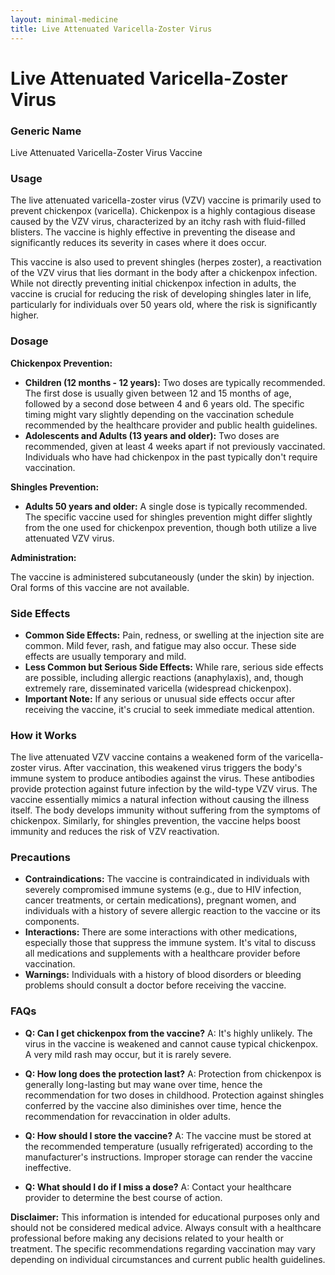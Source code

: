```yaml
---
layout: minimal-medicine
title: Live Attenuated Varicella-Zoster Virus
---
```


# Live Attenuated Varicella-Zoster Virus
### Generic Name
Live Attenuated Varicella-Zoster Virus Vaccine

### Usage
The live attenuated varicella-zoster virus (VZV) vaccine is primarily used to prevent chickenpox (varicella).  Chickenpox is a highly contagious disease caused by the VZV virus, characterized by an itchy rash with fluid-filled blisters.  The vaccine is highly effective in preventing the disease and significantly reduces its severity in cases where it does occur.  

This vaccine is also used to prevent shingles (herpes zoster), a reactivation of the VZV virus that lies dormant in the body after a chickenpox infection.  While not directly preventing initial chickenpox infection in adults, the vaccine is crucial for reducing the risk of developing shingles later in life, particularly for individuals over 50 years old, where the risk is significantly higher.


### Dosage

**Chickenpox Prevention:**

* **Children (12 months - 12 years):**  Two doses are typically recommended. The first dose is usually given between 12 and 15 months of age, followed by a second dose between 4 and 6 years old.  The specific timing might vary slightly depending on the vaccination schedule recommended by the healthcare provider and public health guidelines.
* **Adolescents and Adults (13 years and older):** Two doses are recommended, given at least 4 weeks apart if not previously vaccinated.  Individuals who have had chickenpox in the past typically don't require vaccination.

**Shingles Prevention:**

* **Adults 50 years and older:** A single dose is typically recommended.  The specific vaccine used for shingles prevention might differ slightly from the one used for chickenpox prevention, though both utilize a live attenuated VZV virus.


**Administration:**

The vaccine is administered subcutaneously (under the skin) by injection.  Oral forms of this vaccine are not available.


### Side Effects

* **Common Side Effects:**  Pain, redness, or swelling at the injection site are common.  Mild fever, rash, and fatigue may also occur.  These side effects are usually temporary and mild.
* **Less Common but Serious Side Effects:** While rare, serious side effects are possible, including allergic reactions (anaphylaxis), and, though extremely rare,  disseminated varicella (widespread chickenpox).  
* **Important Note:** If any serious or unusual side effects occur after receiving the vaccine, it's crucial to seek immediate medical attention.

### How it Works

The live attenuated VZV vaccine contains a weakened form of the varicella-zoster virus.  After vaccination, this weakened virus triggers the body's immune system to produce antibodies against the virus. These antibodies provide protection against future infection by the wild-type VZV virus. The vaccine essentially mimics a natural infection without causing the illness itself.  The body develops immunity without suffering from the symptoms of chickenpox.  Similarly, for shingles prevention, the vaccine helps boost immunity and reduces the risk of VZV reactivation.


### Precautions

* **Contraindications:**  The vaccine is contraindicated in individuals with severely compromised immune systems (e.g., due to HIV infection, cancer treatments, or certain medications), pregnant women, and individuals with a history of severe allergic reaction to the vaccine or its components.
* **Interactions:**  There are some interactions with other medications, especially those that suppress the immune system.  It's vital to discuss all medications and supplements with a healthcare provider before vaccination.
* **Warnings:**  Individuals with a history of blood disorders or bleeding problems should consult a doctor before receiving the vaccine.


### FAQs

* **Q: Can I get chickenpox from the vaccine?** A:  It's highly unlikely. The virus in the vaccine is weakened and cannot cause typical chickenpox. A very mild rash may occur, but it is rarely severe.

* **Q: How long does the protection last?** A: Protection from chickenpox is generally long-lasting but may wane over time, hence the recommendation for two doses in childhood.  Protection against shingles conferred by the vaccine also diminishes over time, hence the recommendation for revaccination in older adults.

* **Q: How should I store the vaccine?** A:  The vaccine must be stored at the recommended temperature (usually refrigerated) according to the manufacturer's instructions.  Improper storage can render the vaccine ineffective.

* **Q: What should I do if I miss a dose?** A: Contact your healthcare provider to determine the best course of action.


**Disclaimer:** This information is intended for educational purposes only and should not be considered medical advice.  Always consult with a healthcare professional before making any decisions related to your health or treatment.  The specific recommendations regarding vaccination may vary depending on individual circumstances and current public health guidelines.

